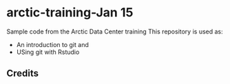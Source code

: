 # arctic-training-Jan 15
Sample code from the Arctic Data Center training
This repository is used as:

* An introduction to git and 
* USing git with Rstudio

## Credits
